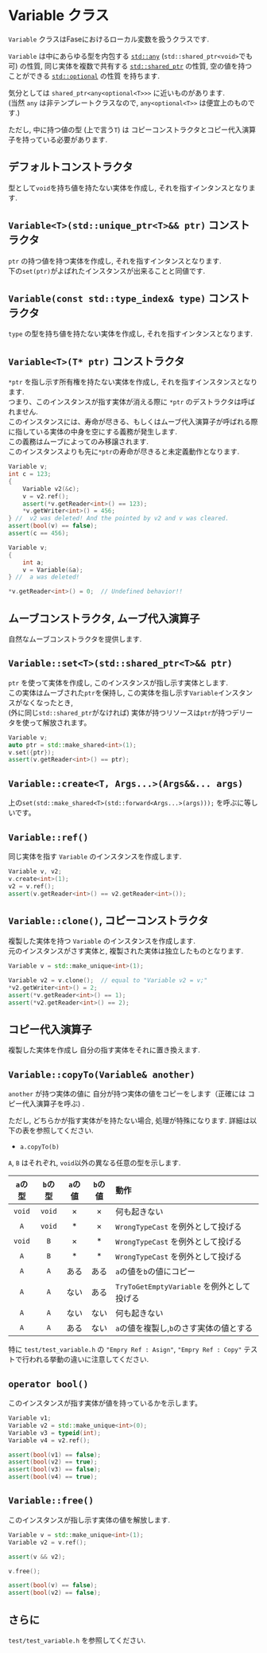
# Variable クラス

`Variable` クラスはFaseにおけるローカル変数を扱うクラスです.

`Variable` は中にあらゆる型を内包する
[`std::any`](https://cpprefjp.github.io/reference/any/any.html)
(`std::shared_ptr<void>`でも可) の性質, 同じ実体を複数で共有する
[`std::shared_ptr`](https://cpprefjp.github.io/reference/memory/shared_ptr.html)
の性質, 空の値を持つことができる
[`std::optional`](https://cpprefjp.github.io/reference/optional/optional.html)
の性質 を持ちます.

気分としては `shared_ptr<any<optional<T>>>` に近いものがあります.  
(当然 `any` は非テンプレートクラスなので, `any<optional<T>>` は便宜上のものです.)

ただし, 中に持つ値の型 (上で言う`T`) は
コピーコンストラクタとコピー代入演算子を持っている必要があります.

## デフォルトコンストラクタ

型として`void`を持ち値を持たない実体を作成し, それを指すインタンスとなります.

## `Variable<T>(std::unique_ptr<T>&& ptr)` コンストラクタ

`ptr` の持つ値を持つ実体を作成し, それを指すインタンスとなります.  
下の`set(ptr)`がよばれたインスタンスが出来ることと同値です.  

## `Variable(const std::type_index& type)` コンストラクタ

`type` の型を持ち値を持たない実体を作成し, それを指すインタンスとなります.

## `Variable<T>(T* ptr)` コンストラクタ

`*ptr` を指し示す所有権を持たない実体を作成し, それを指すインスタンスとなります.  
つまり、このインスタンスが指す実体が消える際に `*ptr` のデストラクタは呼ばれません.  
このインスタンスには、寿命が尽きる、もしくはムーブ代入演算子が呼ばれる際に指している実体の中身を空にする義務が発生します.  
この義務はムーブによってのみ移譲されます.  
このインスタンスよりも先に`*ptr`の寿命が尽きると未定義動作となります.  

```c++
Variable v;
int c = 123;
{
    Variable v2(&c);
    v = v2.ref();
    assert(*v.getReader<int>() == 123);
    *v.getWriter<int>() = 456;
} //  v2 was deleted! And the pointed by v2 and v was cleared.
assert(bool(v) == false);
assert(c == 456);
```

```c++
Variable v;
{
    int a;
    v = Variable(&a);
} //  a was deleted!

*v.getReader<int>() = 0;  // Undefined behavior!!
```

## ムーブコンストラクタ, ムーブ代入演算子

自然なムーブコンストラクタを提供します.

## `Variable::set<T>(std::shared_ptr<T>&& ptr)`

`ptr` を使って実体を作成し, このインスタンスが指し示す実体とします.  
この実体はムーブされた`ptr`を保持し,
この実体を指し示す`Variable`インスタンスがなくなったとき,  
(外に同じ`std::shared_ptr`がなければ)
実体が持つリソースは`ptr`が持つデリータを使って解放されます。

```c++
Variable v;
auto ptr = std::make_shared<int>(1);
v.set({ptr});
assert(v.getReader<int>() == ptr);
```

## `Variable::create<T, Args...>(Args&&... args)`

上の`set(std::make_shared<T>(std::forward<Args...>(args)));`
を呼ぶに等しいです。

## `Variable::ref()`

同じ実体を指す `Variable` のインスタンスを作成します.

```c++
Variable v, v2;
v.create<int>(1);
v2 = v.ref();
assert(v.getReader<int>() == v2.getReader<int>());
```

## `Variable::clone()`, コピーコンストラクタ

複製した実体を持つ `Variable` のインスタンスを作成します.  
元のインスタンスがさす実体と, 複製された実体は独立したものとなります.

```c++
Variable v = std::make_unique<int>(1);

Variable v2 = v.clone();  // equal to "Variable v2 = v;"
*v2.getWriter<int>() = 2;
assert(*v.getReader<int>() == 1);
assert(*v2.getReader<int>() == 2);
```

## コピー代入演算子

複製した実体を作成し 自分の指す実体をそれに置き換えます.

## `Variable::copyTo(Variable& another)`

`another` が持つ実体の値に
自分が持つ実体の値をコピーをします（正確には コピー代入演算子を呼ぶ) .

ただし, どちらかが指す実体がを持たない場合, 処理が特殊になります.
詳細は以下の表を参照してください.

* `a.copyTo(b)`

`A`, `B` はそれぞれ, `void`以外の異なる任意の型を示します.

| `a`の型 | `b`の型 | `a`の値 | `b`の値 | 動作 |
|:---:|:---:|:---:|:---:|:---|
| `void` | `void` | × | × | 何も起きない |
| `A` | `void` | * | × | `WrongTypeCast` を例外として投げる |
| `void` | `B` | × | * | `WrongTypeCast` を例外として投げる |
| `A` | `B` | * | * | `WrongTypeCast` を例外として投げる |
| `A` | `A` | ある | ある | `a`の値を`b`の値にコピー |
| `A` | `A` | ない | ある | `TryToGetEmptyVariable` を例外として投げる |
| `A` | `A` | ない | ない | 何も起きない |
| `A` | `A` | ある | ない | `a`の値を複製し,`b`のさす実体の値とする |

特に `test/test_variable.h` の `"Empry Ref : Asign"`,
`"Empry Ref : Copy"` テストで行われる挙動の違いに注意してください.

## `operator bool()`

このインスタンスが指す実体が値を持っているかを示します。

```c++
Variable v1;
Variable v2 = std::make_unique<int>(0);
Variable v3 = typeid(int);
Variable v4 = v2.ref();

assert(bool(v1) == false);
assert(bool(v2) == true);
assert(bool(v3) == false);
assert(bool(v4) == true);
```

## `Variable::free()`

このインスタンスが指し示す実体の値を解放します.

```c++
Variable v = std::make_unique<int>(1);
Variable v2 = v.ref();

assert(v && v2);

v.free();

assert(bool(v) == false);
assert(bool(v2) == false);
```

## さらに

`test/test_variable.h` を参照してください.
